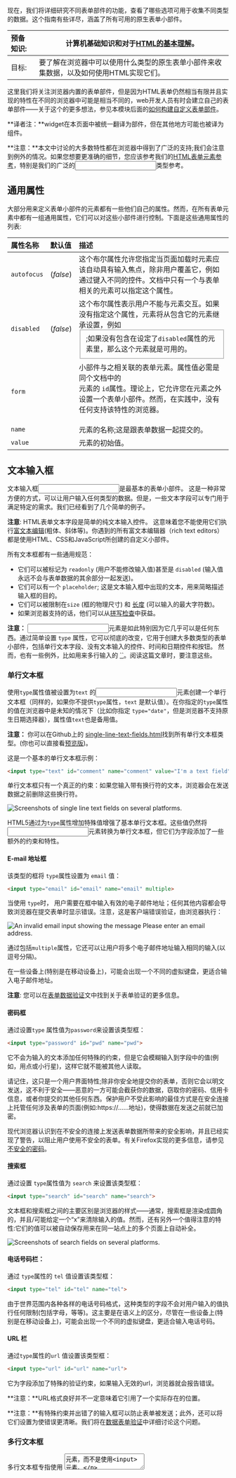 现在，我们将详细研究不同表单部件的功能，查看了哪些选项可用于收集不同类型的数据。这个指南有些详尽，涵盖了所有可用的原生表单小部件。

| 预备知识: | 计算机基础知识和对于[HTML的基本理解](https://developer.mozilla.org/en-US/docs/Learn/HTML/Introduction_to_HTML)。 |
| :-------- | ------------------------------------------------------------ |
| 目标:     | 要了解在浏览器中可以使用什么类型的原生表单小部件来收集数据，以及如何使用HTML实现它们。 |

这里我们将关注浏览器内置的表单部件，但是因为HTML表单仍然相当有限并且实现的特性在不同的浏览器中可能是相当不同的，web开发人员有时会建立自己的表单部件——关于这个的更多想法，参见本模块后面的[如何构建自定义表单部件](https://developer.mozilla.org/en-US/docs/Learn/HTML/Forms/How_to_build_custom_form_widgets)。

**译者注：**widget在本页面中被统一翻译为部件，但在其他地方可能也被译为组件。

**注意：**本文中讨论的大多数特性都在浏览器中得到了广泛的支持;我们会注意到例外的情况。如果您想要更准确的细节，您应该参考我们的[HTML表单元素参考](https://developer.mozilla.org/en-US/docs/Web/HTML/Element#Forms)，特别是我们的广泛的<input>类型参考。

## 通用属性

大部分用来定义表单小部件的元素都有一些他们自己的属性。然而，在所有表单元素中都有一组通用属性，它们可以对这些小部件进行控制。下面是这些通用属性的列表:

| 属性名称    | 默认值    | 描述                                                         |
| :---------- | :-------- | :----------------------------------------------------------- |
| `autofocus` | (*false*) | 这个布尔属性允许您指定当页面加载时元素应该自动具有输入焦点，除非用户覆盖它，例如通过键入不同的控件。文档中只有一个与表单相关的元素可以指定这个属性。 |
| `disabled`  | (*false*) | 这个布尔属性表示用户不能与元素交互。如果没有指定这个属性，元素将从包含它的元素继承设置，例如<fieldset>;如果没有包含在设定了`disabled`属性的元素里，那么这个元素就是可用的。 |
| `form`      |           | 小部件与之相关联的表单元素。属性值必需是同个文档中的<form>元素的 `id`属性。理论上，它允许您在<form>元素之外设置一个表单小部件。然而，在实践中，没有任何支持该特性的浏览器。 |
| `name`      |           | 元素的名称;这是跟表单数据一起提交的。                        |
| `value`     |           | 元素的初始值。                                               |

## 文本输入框

文本输入框<input>是最基本的表单小部件。 这是一种非常方便的方式，可以让用户输入任何类型的数据。但是，一些文本字段可以专门用于满足特定的需求。我们已经看到了几个简单的例子。

**注意**: HTML表单文本字段是简单的纯文本输入控件。 这意味着您不能使用它们执行[富文本编辑](https://developer.mozilla.org/en-US/docs/Rich-Text_Editing_in_Mozilla)(粗体、斜体等)。你遇到的所有富文本编辑器（rich text editors）都是使用HTML、CSS和JavaScript所创建的自定义小部件。

所有文本框都有一些通用规范：

- 它们可以被标记为 `readonly` (用户不能修改输入值)甚至是 `disabled` (输入值永远不会与表单数据的其余部分一起发送)。
- 它们可以有一个 `placeholder`; 这是文本输入框中出现的文本，用来简略描述输入框的目的。
- 它们可以被限制在`size` (框的物理尺寸) 和 [长度](https://developer.mozilla.org/en-US/docs/Web/HTML/Element/Input#attr-maxlength) (可以输入的最大字符数)。
- 如果浏览器支持的话，他们可以从[拼写检查](https://developer.mozilla.org/en-US/docs/HTML/Element/input#attr-spellcheck)中获益。

**注意：** <input>元素是如此特别因为它几乎可以是任何东西。通过简单设置 `type` 属性，它可以彻底的改变，它用于创建大多数类型的表单小部件，包括单行文本字段、没有文本输入的控件、时间和日期控件和按钮。 然而，也有一些例外，比如用来多行输入的 [``](https://developer.mozilla.org/zh-CN/docs/Web/HTML/Element/textarea)。阅读这篇文章时，要注意这些。

### 单行文本框



使用`type`属性值被设置为`text` 的<input>元素创建一个单行文本框（同样的，如果你不提供`type`属性，`text` 是默认值）。在你指定的`type`属性的值在浏览器中是未知的情况下（比如你指定 `type="date"`，但是浏览器不支持原生日期选择器），属性值`text`也是备用值。

**注意：** 你可以在Github上的 [single-line-text-fields.html](https://github.com/mdn/learning-area/blob/master/html/forms/native-form-widgets/single-line-text-fields.html)找到所有单行文本框类型。(你也可以直接看[预览版](https://mdn.github.io/learning-area/html/forms/native-form-widgets/single-line-text-fields.html))。

这是一个基本的单行文本框示例：

```html
<input type="text" id="comment" name="comment" value="I'm a text field">
```

单行文本框只有一个真正的约束：如果您输入带有换行符的文本，浏览器会在发送数据之前删除这些换行符。

![Screenshots of single line text fields on several platforms.](https://developer.mozilla.org/files/4273/all-single-line-text-field.png)

HTML5通过为`type`属性增加特殊值增强了基本单行文本框。这些值仍然将<input>元素转换为单行文本框，但它们为字段添加了一些额外的约束和特性。

#### E-mail 地址框

该类型的框将 `type`属性设置为 `email` 值：

```html
<input type="email" id="email" name="email" multiple>
```

当使用 `type`时， 用户需要在框中输入有效的电子邮件地址；任何其他内容都会导致浏览器在提交表单时显示错误。注意，这是客户端错误验证，由浏览器执行：

![An invalid email input showing the message Please enter an email address.](https://mdn.mozillademos.org/files/14781/email-invalid.png)

通过包括`multiple`属性，它还可以让用户将多个电子邮件地址输入相同的输入(以逗号分隔)。

在一些设备上(特别是在移动设备上)，可能会出现一个不同的虚拟键盘，更适合输入电子邮件地址。

**注意**: 您可以在[表单数据验证](https://developer.mozilla.org/en-US/docs/Learn/HTML/Forms/Form_validation)文中找到关于表单验证的更多信息。

#### 密码框

通过设置`type` 属性值为`password`来设置该类型框：

```html
<input type="password" id="pwd" name="pwd">
```

它不会为输入的文本添加任何特殊的约束，但是它会模糊输入到字段中的值(例如，用点或小行星)，这样它就不能被其他人读取。

请记住，这只是一个用户界面特性;除非你安全地提交你的表单，否则它会以明文发送，这不利于安全——恶意的一方可能会截获你的数据，窃取你的密码、信用卡信息，或者你提交的其他任何东西。保护用户不受此影响的最佳方式是在安全连接上托管任何涉及表单的页面(例如:https://……地址)，使得数据在发送之前就已加密。

现代浏览器认识到在不安全的连接上发送表单数据所带来的安全影响，并且已经实现了警告，以阻止用户使用不安全的表单。有关Firefox实现的更多信息，请参见[不安全的密码](https://developer.mozilla.org/en-US/docs/Web/Security/Insecure_passwords)。

#### 搜索框

通过设置 `type`属性值为 `search` 来设置该类型框：

```html
<input type="search" id="search" name="search">
```

文本框和搜索框之间的主要区别是浏览器的样式——通常，搜索框是渲染成圆角的，并且/可能给定一个“x”来清除输入的值。然而，还有另外一个值得注意的特性:它们的值可以被自动保存用来在同一站点上的多个页面上自动补全。

![Screenshots of search fields on several platforms.](https://developer.mozilla.org/files/4269/all-search-field.png)

#### 电话号码栏：

通过 `type`属性的 `tel` 值设置该类型框：

```html
<input type="tel" id="tel" name="tel">
```

由于世界范围内各种各样的电话号码格式，这种类型的字段不会对用户输入的值执行任何限制(包括字母，等等)。这主要是在语义上的区分，尽管在一些设备上(特别是在移动设备上)，可能会出现一个不同的虚拟键盘，更适合输入电话号码。

#### URL 栏

通过`type`属性的`url` 值设置该类型框：

```html
<input type="url" id="url" name="url">
```

它为字段添加了特殊的验证约束，如果输入无效的url，浏览器就会报告错误。

**注意：**URL格式良好并不一定意味着它引用了一个实际存在的位置。

**注意：**有特殊约束并出错了的输入框可以防止表单被发送；此外，还可以将它们设置为使错误更清晰。我们将在[数据表单验证](https://developer.mozilla.org/en-US/docs/HTML/Forms/Data_form_validation)中详细讨论这个问题。

### 多行文本框



多行文本框专指使用 <textarea>元素，而不是使用<input> 元素。

```html
<textarea cols="30" rows="10"></textarea>
```

textarea和常规的单行文本字段之间的主要区别是，允许用户输入包含硬换行符(即按回车)的文本。

![Screenshots of multi-lines text fields on several platforms.](https://developer.mozilla.org/files/4271/all-multi-lines-text-field.png)

注意到在大多数浏览器中，文本区域在右下角有一个拖放操作，允许用户调整它的大小。这种调整能力可以通过使用[CSS](https://developer.mozilla.org/en-US/docs/Learn/CSS)设置文本区域的[`resize`](https://developer.mozilla.org/zh-CN/docs/Web/CSS/resize)性质为 `none` 来关闭。

**<textarea>** 还接受了一些额外的属性，以控制它在几行代码中呈现的效果 (除此以外还有其他几个)：

**<textarea>** 元素属性

| 属性名 | 默认值 | 描述                                                 |
| :----- | :----- | :--------------------------------------------------- |
| `cols` | `20`   | 文本控件的可见宽度，平均字符宽度。                   |
| `rows` |        | 控制的可见文本行数。                                 |
| `wrap` | `soft` | 表示控件是如何包装文本的。可能的值：`hard` 或 `soft` |

注意，**<textarea>**元素与<input>元素的编写略有不同。<input>元素是一个空元素，这意味着它不能包含任何子元素。另一方面，**<textarea>** 元素是一个常规元素，可以包含文本内容的子元素。

这里有两个关键点需要注意：

- 如果您想为<input>元素定义一个默认值，那么您必须使用`value`属性;另一方面，对于**<textarea>** 元素，只需要将默认的文本放在起始标记和**<textarea>** 的结束标记之间。
- 因为它的本质， **<textarea>** 元素只接受文本内容；这意味着将任何HTML内容入**<textarea>** 中都呈现为纯文本内容。

## 下拉内容

下拉窗口小部件是一种简单的方法，可以让用户选择众多选项中的一个，而不需要占用用户界面的太多空间。HTML有两种类型的下拉内容:**select box**和**autocomplete box**。在这两种情况下，交互都是相同的——一旦控件被激活，浏览器就会显示用户可以选择的值列表

### 选择框



一个选择框是用<select>元素创建的，其中有一个或多个<option>元素作为子元素，每个元素都指定了其中一个可能的值。

```html
<select id="simple" name="simple">
  <option>Banana</option>
  <option>Cherry</option>
  <option>Lemon</option>
</select>
```

如果需要，可以使用`selected`属性在所需的<option>元素上设置选择框的默认值---在页面加载时会默认选择该选项。<option>元素也可以嵌套在<optgroup>元素中，以创建视觉关联的组值：

```html
<select id="groups" name="groups">
  <optgroup label="fruits">
    <option>Banana</option>
    <option selected>Cherry</option>
    <option>Lemon</option>
  </optgroup>
  <optgroup label="vegetables">
    <option>Carrot</option>
    <option>Eggplant</option>
    <option>Potato</option>
  </optgroup>
</select>
```

![Screenshots of single line select box on several platforms.](https://developer.mozilla.org/files/4517/all-select.png)

如果一个<option>元素设置了`value`属性，那么当提交表单时该属性的值就会被发送。如果忽略了`value`属性，则使用<option>元素的内容作为选择框的值。

在<optgroup>元素中，`label`属性显示在值之前，但即使它看起来有点像一个选项，它也不是可选的。

### 多选选择框



默认情况下，选择框只允许用户选择一个值。通过将`multiple`属性添加到<select>元素，您可以允许用户通过操作系统提供的默认机制来选择几个值。 (如， 同时按下 Cmd/Ctrl 并点击多个值).

注意：在多个选项选择框的情况下，选择框不再显示值为下拉内容——相反，它们都显示在一个列表中。

```html
<select multiple id="multi" name="multi">
  <option>Banana</option>
  <option>Cherry</option>
  <option>Lemon</option>
</select>
```

![Screenshots of multi-lines select box on several platforms.](https://developer.mozilla.org/files/4559/all-multi-lines-select.png)

**注意：**所有支持<select> 元素的浏览器也支持 `multiple` 。

### 自动补全输入框



您可以使用<datalist>元素来为表单小部件提供建议的、自动完成的值，并使用一些[``](https://developer.mozilla.org/zh-CN/docs/Web/HTML/Element/option)子元素来指定要显示的值。

然后使用`list`属性将数据列表绑定到一个文本框(通常是一个<input>元素)。

一旦数据列表与表单小部件相关联，它的选项用于自动完成用户输入的文本;通常，这是作为一个下拉框提供给用户的，匹配在输入框中输入了的内容。

```html
<label for="myFruit">What's your favorite fruit?</label>
<input type="text" name="myFruit" id="myFruit" list="mySuggestion">
<datalist id="mySuggestion">
  <option>Apple</option>
  <option>Banana</option>
  <option>Blackberry</option>
  <option>Blueberry</option>
  <option>Lemon</option>
  <option>Lychee</option>
  <option>Peach</option>
  <option>Pear</option>
</datalist>
```

**注意：** 根据[HTML规范](http://www.w3.org/TR/html5/common-input-element-attributes.html#attr-input-list)，`list` 属性和<datalist>元素元素可以用于任何需要用户输入的小部件。但是，除了文本控件外(例如颜色或日期)，还不清楚它会如何工作，不同的浏览器在不同的情况下会有不同的表现。正因为如此，除了文本字段以外，要小心使用这个特性。

![Screenshots of datalist on several platforms.](https://developer.mozilla.org/files/4593/all-datalist.png)

#### 数据列表支持和后备

<datalist>元素是HTML表单的最新补充，因此浏览器的支持比我们之前看到的要少一些。最值得注意的是，它在版本小于10的IE中不受支持，同时在版本小于12的Safari中不受支持。

为了处理这个问题，这里有一个小技巧，可以为这些浏览器提供一个不错的备用：

```html
<label for="myFruit">What is your favorite fruit? (With fallback)</label>
<input type="text" id="myFruit" name="fruit" list="fruitList">
    
<datalist id="fruitList">
  <label for="suggestion">or pick a fruit</label>
  <select id="suggestion" name="altFruit">
    <option>Apple</option>
    <option>Banana</option>
    <option>Blackberry</option>
    <option>Blueberry</option>
    <option>Lemon</option>
    <option>Lychee</option>
    <option>Peach</option>
    <option>Pear</option>
  </select>
</datalist>
```

支持<datalist>元素的浏览器将忽略所有不是<option>元素的元素，并按照预期工作。另一方面，不支持<datalist>元素的浏览器将显示标签和选择框。当然，还有其他方法可以处理对<datalist>元素支持的不足，但这是最简单的(其他方法往往需要JavaScript)。

| Safari 6   | ![Screenshot of the datalist element fallback with Safari on Mac OS](https://developer.mozilla.org/files/4583/datalist-safari.png) |
| :--------- | ------------------------------------------------------------ |
| Firefox 18 | ![Screenshot of the datalist element with Firefox on Mac OS](https://developer.mozilla.org/files/4581/datalist-firefox-macos.png) |

## 可选中项

可选中项是可以通过单击它们来更改状态的小部件。有两种可选中项：复选框和单选按钮。两者都使用`checked`属性，以指示该部件的默认状态: "选中"或"未选中"。

值得注意的是，这些小部件与其他表单小部件不一样。对于大多数表单部件，一旦表单提交，所有具有`name`属性的小部件都会被发送，即使没有任何值被填。对于可选中项，只有在勾选时才发送它们的值。如果他们没有被勾选，就不会发送任何东西，甚至连他们的名字也没有。

**注意**: 你可以在Github上看到 [checkable-items.html](https://github.com/mdn/learning-area/blob/master/html/forms/native-form-widgets/checkable-items.html) (你也可以看[预览版](https://mdn.github.io/learning-area/html/forms/native-form-widgets/checkable-items.html))。

为了获得最大的可用性和可访问性，建议您在<fieldset>中包围每个相关项目的列表，并使用<legend>提供对列表的全面描述。每个单独的<label>/<input>元素都应该包含在它自己的列表项中(或者类似的)。正如在示例中显示的。

您还需要为这些类型的输入提供`value`属性，如果您想让它们具有意义——如果没有提供任何值，则复选框和单选按钮被赋予一个 `on`值。

### 复选框



使用`type`属性值为`checkbox`的 <input>元素来创建一个复选框。

```html
<input type="checkbox" checked id="carrots" name="carrots" value="carrots">
```

包含`checked`属性使复选框在页面加载时自动被选中。

![Screenshots of check boxes on several platforms.](https://developer.mozilla.org/files/4595/all-checkbox.png)

### 单选按钮



使用`type`属性值为`radio`的 <input>元素来创建一个单选按钮。

```html
<input type="radio" checked id="soup" name="meal">
```

几个单选按钮可以连接在一起。如果它们的`name`属性共享相同的值，那么它们将被认为属于同一组的按钮。同一组中只有一个按钮可以同时被选；这意味着当其中一个被选中时，所有其他的都将自动未选中。如果没有选中任何一个，那么整个单选按钮池就被认为处于未知状态，并且没有以表单的形式发送任何值。

```html
<fieldset>
  <legend>What is your favorite meal?</legend>
  <ul>
    <li>
      <label for="soup">Soup</label>
      <input type="radio" checked id="soup" name="meal" value="soup">
    </li>
    <li>
      <label for="curry">Curry</label>
      <input type="radio" id="curry" name="meal" value="curry">
    </li>
    <li>
      <label for="pizza">Pizza</label>
      <input type="radio" id="pizza" name="meal" value="pizza">
    </li>
  </ul>
</fieldset>
```

![Screenshots of radio buttons on several platforms.](https://developer.mozilla.org/files/4597/all-radio.png)

## 按钮

在HTML表单中，有三种按钮：

- Submit

  将表单数据发送到服务器。对于<button>元素, 省略 `type` 属性 (或是一个无效的 `type` 值) 的结果就是一个提交按钮.

- Reset

  将所有表单小部件重新设置为它们的默认值。

- Anonymous

  没有自动生效的按钮，但是可以使用JavaScript代码进行定制。

**注意**: 你可以在Github上看到[button-examples.html](https://github.com/mdn/learning-area/blob/master/html/forms/native-form-widgets/button-examples.html) (你也可以看[预览版](https://mdn.github.io/learning-area/html/forms/native-form-widgets/button-examples.html))。

使用<button>元素或者<input>元素来创建一个按钮。`type`属性的值指定显示什么类型的按钮。

### submit



```html
<button type="submit">
    This a <br><strong>submit button</strong>
</button>

<input type="submit" value="This is a submit button">
```

### reset



```html
<button type="reset">
    This a <br><strong>reset button</strong>
</button>

<input type="reset" value="This is a reset button">
```

### button



```html
<button type="button">
    This an <br><strong>anonymous button</strong>
</button>

<input type="button" value="This is an anonymous button">
```

不管您使用的是<button>元素还是<input>元素，按钮的行为都是一样的。然而，有一些显著的不同之处：

- 从示例中可以看到，<button>元素允许您在它们的标签中使用HTML内容，这些内容被插入到打开和关闭<button>标签中。另一方面，<input>元素是空元素;它们的标签插入在`value`属性中，因此只接受纯文本内容。
- 使用<button>元素，可以有一个不同于按钮标签的值(通过设置`value`中的属性值)。这在IE 8之前的版本中是不可靠的。

![Screenshots of buttons on several platforms.](https://developer.mozilla.org/files/4599/all-buttons.png)

从技术上讲，使用<button>元素或<input>元素定义的按钮几乎没有区别。唯一值得注意的区别是按钮本身的标签。在<input>元素中，标签只能是字符数据，而在<button>元素中，标签可以是HTML，因此可以相应地进行样式化。

## 高级表单部件

在本节中，我们将介绍那些让用户输入复杂或不寻常数据的小部件。这包括精确的或近似的数字，日期和时间，或颜色。

### 数字

用于数字的小部件是用`type`属性设置为`number`<input>的元素创建的。这个控件看起来像一个文本框，但是只允许浮点数，并且通常提供一些按钮来增加或减少小部件的值。

也可以：

- 通过设置`min`和`max`属性来约束该值。
- 通过设置`step`属性来指定增加和减少按钮更改小部件的步进值大小。

#### 例子

```html
<input type="number" name="age" id="age" min="1" max="10" step="2">
```

这将创建一个数字小部件，其值被限制为1到10之间的任何值，而其增加和减少按钮的步进值将更改为2。

在10以下的Internet Explorer版本中不支持`number` 输入。

### 滑块



另一种选择数字的方法是使用滑块。从视觉上讲，滑块没有文本字段准确，因此它们被用来选择一个确切值并不重要的数字。

滑块是通过把<input>元素的`type`属性值设置为`range`来创建的。正确配置滑块是很重要的；为了达到这个目的，我们强烈建议您设置`min`、`max`和`step`属性。

#### 例子

```html
<input type="range" name="beans" id="beans" min="0" max="500" step="10">
```

这个例子创建了一个滑块，它可能的值在0到500之间，而它的递增/递减按钮以+10和-10来改变值。

滑块的一个问题是，它们不提供任何形式的视觉反馈，以了解当前的值是什么。您需要使用JavaScript来添加这一点，但这相对来说比较容易。在本例中，我们添加了一个空的[``](https://developer.mozilla.org/zh-CN/docs/Web/HTML/Element/span)元素，其中我们将写入滑块的当前值，并随着更改实时更新它。

```html
<label for="beans">How many beans can you eat?</label>
<input type="range" name="beans" id="beans" min="0" max="500" step="10">
<span class="beancount"></span>
```

可以使用一些简单的JavaScript实现

```js
var beans = document.querySelector('#beans');
var count = document.querySelector('.beancount');

count.textContent = beans.value;

beans.oninput = function() {
  count.textContent = beans.value;
}
```

这里我们将对范围输入值和span的引用存储在两个变量里，然后我们立即将span的`textContent`设置为输入的当前`value`。最后，我们设置了一个`oninput`事件处理程序，以便每次移动范围滑块时，都会将span `textContent`更新为新的输入值。

在10以下的Internet Explorer版本中不支持`range` 。

### 日期时间选择器



对于web开发人员来说，收集日期和时间值一直是一场噩梦。HTML5通过提供一种特殊的控制来处理这种特殊的数据，从而带来了一些增强。

使用<input>元素和一个适当的值的`type`属性来创建日期和时间控制，这取决于您是否希望收集日期、时间或两者都。

#### `本地时间`

这将创建一个小部件来显示和选择一个日期，但是没有任何特定的时区信息。

```html
<input type="datetime-local" name="datetime" id="datetime">
```

#### `月`

这就创建了一个小部件来显示和挑选一个月。

```html
<input type="month" name="month" id="month">
```

#### 时间

这将创建一个小部件来显示并选择一个时间值。

```html
<input type="time" name="time" id="time">
```

#### `星期`

这将创建一个小部件来显示并挑选一个星期号和它的年份。

```html
<input type="week" name="week" id="week">
```

所有日期和时间控制都可以使用`min`和`max`属性来约束。

```html
<label for="myDate">When are you available this summer?</label>
<input type="date" name="myDate" min="2013-06-01" max="2013-08-31" id="myDate">
```

警告——日期和时间窗口小部件仍然很不受支持。目前，Chrome、Edge和Opera都支持它们，但IE浏览器没有支持，Firefox和Safari对这些都没有太大的支持。

### 拾色器



颜色总是有点难处理。有很多方式来表达它们:RGB值(十进制或十六进制)、HSL值、关键字等等。颜色小部件允许用户在文本和可视的方式中选择颜色。

一个颜色小部件是使用`type`属性设置为值`color`<input>的元素创建的。

```html
<input type="color" name="color" id="color">
```

警告——并不是所有浏览器都支持拾色器。IE中没有支持，Safari目前也不支持它。其他主要的浏览器都支持它。

## 其他小部件

还有一些其他的小部件由于它们非常特殊的行为而不能很容易地分类，但是它们仍然非常有用。

**注意**: 你可以在Github上看到[other-examples.html](https://github.com/mdn/learning-area/blob/master/html/forms/native-form-widgets/other-examples.html)(你也可以看[预览版](https://mdn.github.io/learning-area/html/forms/native-form-widgets/other-examples.html))。

### 文件选择器



HTML表单能够将文件发送到服务器；在[发送和检索表单数据](https://developer.mozilla.org/en-US/docs/Learn/HTML/Forms/Sending_and_retrieving_form_data)的文章中详细描述了这个特定的操作。文件选择器小部件是用户如何选择一个或多个文件来发送的。

要创建一个文件选择器小部件，您可以使用<input>元素，将它的`type`属性设置为`file`。被接受的文件类型可以使用`accept`属性来约束。此外，如果您想让用户选择多个文件，那么可以通过添加`multiple`属性来实现。

#### 例子

在本例中，创建一个文件选择器，请求图形图像文件。在本例中，允许用户选择多个文件。

```html
<input type="file" name="file" id="file" accept="image/*" multiple>
```

### 隐藏内容



有时候，由于为了方便技术原因，有些数据是用表单发送的，但不显示给用户。要做到这一点，您可以在表单中添加一个不可见的元素。要做到这一点，需要使用<input>将它的`type`属性设置为`hidden`值。

如果您创建了这样一个元素，就需要设置它的`name`和`value`属性：

```html
<input type="hidden" id="timestamp" name="timestamp" value="1286705410">
```

### 图像按钮



图像按钮控件是一个与<img>元素完全相同的元素，除了当用户点击它时，它的行为就像一个提交按钮(见上面)。

图像按钮是使用`type`属性值设置为`image`<input>的元素创建的。这个元素支持与[`![img]()`](https://developer.mozilla.org/zh-CN/docs/Web/HTML/Element/img)元素相同的属性，和其他表单按钮支持的所有属性。

```html
<input type="image" alt="Click me!" src="my-img.png" width="80" height="30" />
```

如果使用图像按钮来提交表单，这个小部件不会提交它的值；相反，提交的是在图像上单击处的X和Y坐标(坐标是相对于图像的，这意味着图像的左上角表示坐标0，0)，坐标被发送为两个键/值对：

- X值键是`name`属性的值，后面是字符串“.x”。
- Y值键是`name`属性的值，后面是字符串“.y”。

例如，当您点击这个小部件的图像时，您将被发送到一个URL，如下所显示的

```html
http://foo.com?pos.x=123&pos.y=456
```

这是构建“热图”的一种非常方便的方式。如何发送和检索这些值在[发送和检索表单数据](https://developer.mozilla.org/en-US/docs/Learn/HTML/Forms/Sending_and_retrieving_form_data)文章中详细说明。

### 仪表和进度条



仪表和进度条是数值的可视化表示。

#### 进度条

一个进度条表示一个值，它会随着时间的变化而变化到最大的值，这个值由`max`属性指定。这样的一个bar是使用<progress>元素创建的。

```html
<progress max="100" value="75">75/100</progress>
```

这是为了实现任何需要进度报告的内容，例如下载的总文件的百分比，或者问卷中填写的问题的数量。

<progress>元素中的内容用于不支持该元素的浏览器的回退，以及辅助技术对其朗读。

#### 仪表

一个仪表表示一个固定值，这个值由一个`min`和一个`max`值所界定。这个值是作为一个条形显示的，并且为了知道这个工具条是什么样子的，我们将这个值与其他一些设置值进行比较

- low 和high 

  值范围划分为三个部分：

  - 该范围的较低部分是在`min`和`low`值(包括那些值)之间。
  - 该范围的中间部分是在`low`和`high`值之间(不包括那些值)。
  - 该范围的较高部分是在`high`和`max`值(包括那些值)之间。

- optimum 值定义了<meter>元素的最优值。在与htmlattrxref(“low”、“meter”)和high值的联合中，它定义了该范围的哪个部分是优先的：

  - 如果`optimum`值在较低的范围内，则较低的范围被认为是首选项，中等范围被认为是一般的，而较高的范围被认为是最坏的部分。
  - 如果`optimum`值在该范围的中等部分，则较低的范围被认为是一个一般的，中等范围被认为是优先的部分，而较高的范围也被认为是平均值。
  - 如果`optimum`值在较高的范围内，则较低的范围被认为是最坏的部分，中等范围被认为是一般的部分，较高的范围被认为是优先的部分。

所有实现<meter>元素的浏览器都使用这些值来改变米尺的颜色。

- 如果当前值位于该范围的优先部分，则该条是绿色的。
- 如果当前值位于该范围的平均部分，则该条是黄色的。
- 如果当前值处于最糟糕的范围，则该条是红色的。

这样的一个工具栏是使用<meter>元素创建的。这是用于实现任何类型的仪表，例如一个显示磁盘上使用的总空间的条，当它开始满时，它会变成红色。

```html
<meter min="0" max="100" value="75" low="33" high="66" optimum="50">75</meter>
```

<meter>元素中的内容是不支持该元素的浏览器的回退，以及辅助技术对其发出的声音。

对进度条和仪表的支持是相当不错的，在Internet Explorer中没有支持，但是其他浏览器都可以很好的支持它。